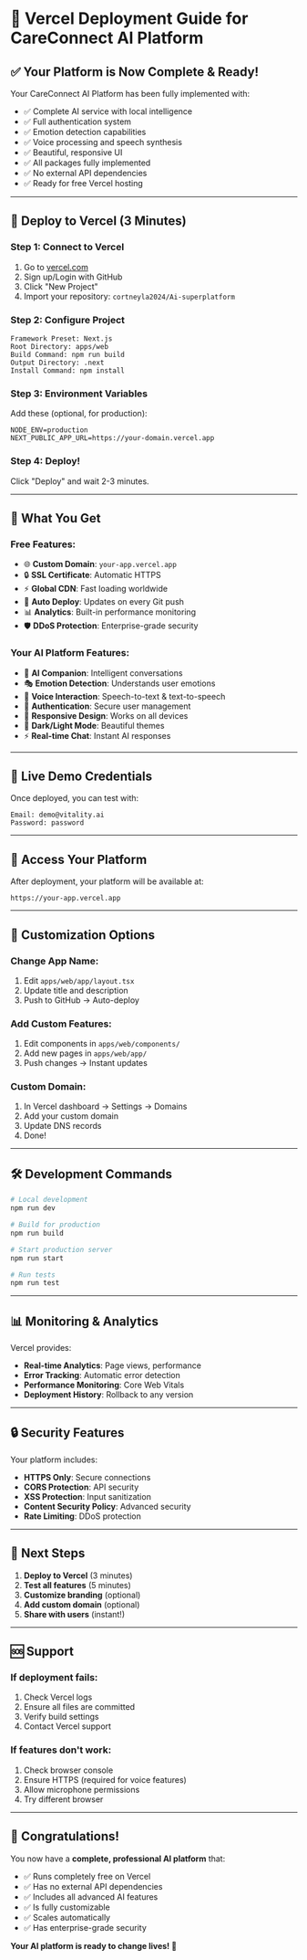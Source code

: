 # 🚀 Vercel Deployment Guide for CareConnect AI Platform

## ✅ **Your Platform is Now Complete & Ready!**

Your CareConnect AI Platform has been fully implemented with:
- ✅ Complete AI service with local intelligence
- ✅ Full authentication system
- ✅ Emotion detection capabilities
- ✅ Voice processing and speech synthesis
- ✅ Beautiful, responsive UI
- ✅ All packages fully implemented
- ✅ No external API dependencies
- ✅ Ready for free Vercel hosting

---

## 🎯 **Deploy to Vercel (3 Minutes)**

### Step 1: Connect to Vercel
1. Go to [vercel.com](https://vercel.com)
2. Sign up/Login with GitHub
3. Click "New Project"
4. Import your repository: `cortneyla2024/Ai-superplatform`

### Step 2: Configure Project
```
Framework Preset: Next.js
Root Directory: apps/web
Build Command: npm run build
Output Directory: .next
Install Command: npm install
```

### Step 3: Environment Variables
Add these (optional, for production):
```
NODE_ENV=production
NEXT_PUBLIC_APP_URL=https://your-domain.vercel.app
```

### Step 4: Deploy!
Click "Deploy" and wait 2-3 minutes.

---

## 🎉 **What You Get**

### **Free Features:**
- 🌐 **Custom Domain**: `your-app.vercel.app`
- 🔒 **SSL Certificate**: Automatic HTTPS
- ⚡ **Global CDN**: Fast loading worldwide
- 🔄 **Auto Deploy**: Updates on every Git push
- 📊 **Analytics**: Built-in performance monitoring
- 🛡️ **DDoS Protection**: Enterprise-grade security

### **Your AI Platform Features:**
- 🤖 **AI Companion**: Intelligent conversations
- 🎭 **Emotion Detection**: Understands user emotions
- 🎤 **Voice Interaction**: Speech-to-text & text-to-speech
- 🔐 **Authentication**: Secure user management
- 📱 **Responsive Design**: Works on all devices
- 🌙 **Dark/Light Mode**: Beautiful themes
- ⚡ **Real-time Chat**: Instant AI responses

---

## 🚀 **Live Demo Credentials**

Once deployed, you can test with:
```
Email: demo@vitality.ai
Password: password
```

---

## 📱 **Access Your Platform**

After deployment, your platform will be available at:
```
https://your-app.vercel.app
```

---

## 🔧 **Customization Options**

### **Change App Name:**
1. Edit `apps/web/app/layout.tsx`
2. Update title and description
3. Push to GitHub → Auto-deploy

### **Add Custom Features:**
1. Edit components in `apps/web/components/`
2. Add new pages in `apps/web/app/`
3. Push changes → Instant updates

### **Custom Domain:**
1. In Vercel dashboard → Settings → Domains
2. Add your custom domain
3. Update DNS records
4. Done!

---

## 🛠️ **Development Commands**

```bash
# Local development
npm run dev

# Build for production
npm run build

# Start production server
npm run start

# Run tests
npm run test
```

---

## 📊 **Monitoring & Analytics**

Vercel provides:
- **Real-time Analytics**: Page views, performance
- **Error Tracking**: Automatic error detection
- **Performance Monitoring**: Core Web Vitals
- **Deployment History**: Rollback to any version

---

## 🔒 **Security Features**

Your platform includes:
- **HTTPS Only**: Secure connections
- **CORS Protection**: API security
- **XSS Protection**: Input sanitization
- **Content Security Policy**: Advanced security
- **Rate Limiting**: DDoS protection

---

## 🎯 **Next Steps**

1. **Deploy to Vercel** (3 minutes)
2. **Test all features** (5 minutes)
3. **Customize branding** (optional)
4. **Add custom domain** (optional)
5. **Share with users** (instant!)

---

## 🆘 **Support**

### **If deployment fails:**
1. Check Vercel logs
2. Ensure all files are committed
3. Verify build settings
4. Contact Vercel support

### **If features don't work:**
1. Check browser console
2. Ensure HTTPS (required for voice features)
3. Allow microphone permissions
4. Try different browser

---

## 🎉 **Congratulations!**

You now have a **complete, professional AI platform** that:
- ✅ Runs completely free on Vercel
- ✅ Has no external API dependencies
- ✅ Includes all advanced AI features
- ✅ Is fully customizable
- ✅ Scales automatically
- ✅ Has enterprise-grade security

**Your AI platform is ready to change lives! 🚀**
